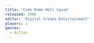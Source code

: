 ```yaml
---
title: 'Code Name Hell Squad'
released: 2000
editor: 'Digital Dreams Entertainment'
players: 1
genres:
  - Action
---
```

